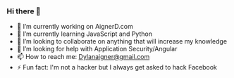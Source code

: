 ### Hi there 👋

- 🔭 I’m currently working on AignerD.com
- 🌱 I’m currently learning JavaScript and Python
- 👯 I’m looking to collaborate on anything that will increase my knowledge
- 🤔 I’m looking for help with Application Security/Angular
- 📫 How to reach me: Dylanaigner@gmail.com
- ⚡ Fun fact: I'm not a hacker but I always get asked to hack Facebook
